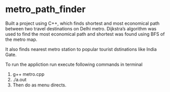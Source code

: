 # metro_path_finder

Built a project using C++, which finds shortest and most economical path between two travel destinations on Delhi metro. Dijkstra’s algorithm was used to find the most economical path and shortest was found using BFS of the metro map.

It also finds nearest metro station to popular tourist dstinations like India Gate.

To run the appliction run execute following commands in terminal 
  1. g++ metro.cpp
  2. ./a.out
  3. Then do as menu directs.
